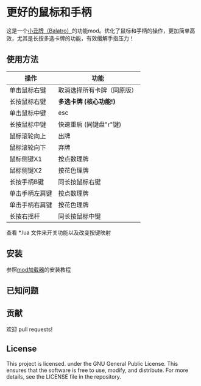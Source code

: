 # 更好的鼠标和手柄
这是一个[小丑牌（Balatro）](https://store.steampowered.com/app/2379780/Balatro/)的功能mod。优化了鼠标和手柄的操作，更加简单高效，尤其是长按多选卡牌的功能，有效缓解手指压力！

## 使用方法
| 操作 | 功能 |
|--|--|
| 单击鼠标右键 | 取消选择所有卡牌（同原版） |
| 长按鼠标右键 | **多选卡牌 (核心功能!)** |
| 单击鼠标中键 | esc |
| 长按鼠标中键 | 快速重启 (同键盘"r"键) |
| 鼠标滚轮向上 | 出牌 |
| 鼠标滚轮向下 | 弃牌 |
| 鼠标侧键X1 | 按点数理牌 |
| 鼠标侧键X2 | 按花色理牌 |
| 长按手柄B键 | 同长按鼠标右键 |
| 单击手柄左肩键 | 按点数理牌 |
| 单击手柄右肩键 | 按花色理牌 |
| 长按右摇杆 | 同长按鼠标中键 |

查看 *.lua 文件来开关功能以及改变按键映射

## 安装
参照[mod加载器](https://github.com/Steamopollys/Steamodded/tree/0.6.0)的安装教程

## 已知问题

## 贡献
欢迎 pull requests!

## License
This project is licensed. under the GNU General Public License. This ensures that the software is free to use, modify, and distribute. For more details, see the LICENSE file in the repository.
